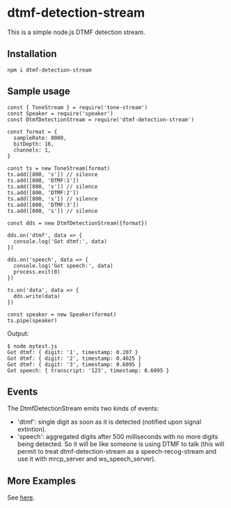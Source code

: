 # dtmf-detection-stream

This is a simple node.js DTMF detection stream.

## Installation 

```
npm i dtmf-detection-stream
```

## Sample usage

```
const { ToneStream } = require('tone-stream')
const Speaker = require('speaker')
const DtmfDetectionStream = require('dtmf-detection-stream')

const format = {
  sampleRate: 8000,
  bitDepth: 16,
  channels: 1,
}

const ts = new ToneStream(format)
ts.add([800, 's']) // silence
ts.add([800, 'DTMF:1'])
ts.add([800, 's']) // silence
ts.add([800, 'DTMF:2'])
ts.add([800, 's']) // silence
ts.add([800, 'DTMF:3'])
ts.add([800, 's']) // silence

const dds = new DtmfDetectionStream({format})

dds.on('dtmf', data => {
  console.log('Got dtmf:', data)
})

dds.on('speech', data => {
  console.log('Got speech:', data)
  process.exit(0)     
})

ts.on('data', data => {
  dds.write(data)
})

const speaker = new Speaker(format)
ts.pipe(speaker)

```
Output:

```
$ node mytest.js 
Got dtmf: { digit: '1', timestamp: 0.207 }
Got dtmf: { digit: '2', timestamp: 0.4025 }
Got dtmf: { digit: '3', timestamp: 0.6095 }
Got speech: { transcript: '123', timestamp: 0.6095 }

```

## Events

The DtmfDetectionStream emits two kinds of events:
  - 'dtmf': single digit as soon as it is detected (notified upon signal extintion).
  - 'speech': aggregated digits after 500 milliseconds with no more digits being detected. So it will be like someone is using DTMF to talk (this will permit to treat dtmf-detection-stream as a speech-recog-stream and use it with mrcp_server and ws_speech_server).

## More Examples

See [here](https://github.com/MayamaTakeshi/dtmf-detection-stream/tree/master/examples).


